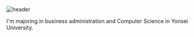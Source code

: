 ![header](https://capsule-render.vercel.app/api?type=rect&color=gradient&section=header&text=Hwang%20Yeonjun%20Portfolio&fontAlign=30&fontSize=30)

I'm majoring in business administration and Computer Science in Yonsei University.

